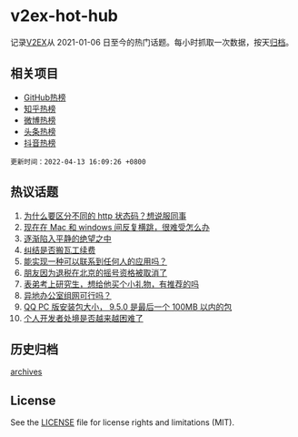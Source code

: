 # v2ex-hot-hub

 记录[V2EX](https://www.v2ex.com/)从 2021-01-06 日至今的热门话题。每小时抓取一次数据，按天[归档](archives)。
 
 ## 相关项目

- [GitHub热榜](https://github.com/snaildev/github-hot-hub)
- [知乎热榜](https://github.com/snaildev/zhihu-hot-hub)
- [微博热榜](https://github.com/snaildev/weibo-hot-hub)
- [头条热榜](https://github.com/snaildev/toutiao-hot-hub)
- [抖音热榜](https://github.com/snaildev/douyin-hot-hub)


 `更新时间：2022-04-13 16:09:26 +0800`

## 热议话题

1. [为什么要区分不同的 http 状态码？想说服同事](https://www.v2ex.com/t/846679)
1. [现在在 Mac 和 windows 间反复横跳，很难受怎么办](https://www.v2ex.com/t/846638)
1. [逐渐陷入平静的绝望之中](https://www.v2ex.com/t/846689)
1. [纠结是否搬瓦工续费](https://www.v2ex.com/t/846693)
1. [能实现一种可以联系到任何人的应用吗？](https://www.v2ex.com/t/846666)
1. [朋友因为退税在北京的摇号资格被取消了](https://www.v2ex.com/t/846570)
1. [表弟考上研究生，想给他买个小礼物，有推荐的吗](https://www.v2ex.com/t/846706)
1. [异地办公室组网可行吗？](https://www.v2ex.com/t/846662)
1. [QQ PC 版安装包大小， 9.5.0 是最后一个 100MB 以内的包](https://www.v2ex.com/t/846650)
1. [个人开发者处境是否越来越困难了](https://www.v2ex.com/t/846708)

## 历史归档

[archives](archives)

## License

See the [LICENSE](LICENSE) file for license rights and limitations (MIT).
